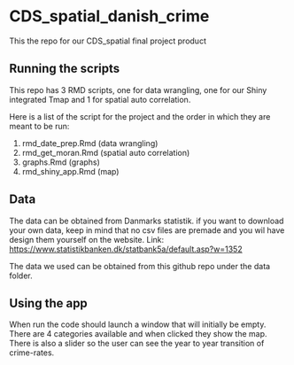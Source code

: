 # CDS_spatial_danish_crime
This the repo for our CDS_spatial final project product



## Running the scripts
This repo has 3 RMD scripts, one for data wrangling, one for our Shiny integrated Tmap and 1 for spatial auto correlation.


Here is a list of the script for the project and the order in which they are meant to be run:

1. rmd_date_prep.Rmd (data wrangling)
2. rmd_get_moran.Rmd (spatial auto correlation)
3. graphs.Rmd (graphs)
4. rmd_shiny_app.Rmd (map)



## Data
The data can be obtained from Danmarks statistik. if you want to download your own data, keep in mind that no csv files are premade and you wil have design them yourself on the website.
Link: https://www.statistikbanken.dk/statbank5a/default.asp?w=1352


The data we used can be obtained from this github repo under the data folder.

## Using the app
When run the code should launch a window that will initially be empty. There are 4 categories available and when clicked they show the map. There is also a slider so the user can see the year to year transition of crime-rates.
